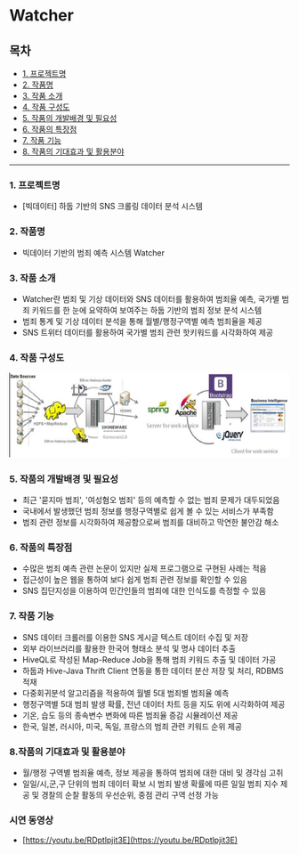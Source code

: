 # Watcher
## 목차
* [1. 프로젝트명](#index1)
* [2. 작품명](#index2)
* [3. 작품 소개](#index3)
* [4. 작품 구성도](#index4)
* [5. 작품의 개발배경 및 필요성](#index5)
* [6. 작품의 특장점](#index6)
* [7. 작품 기능](#index7)
* [8. 작품의 기대효과 및 활용분야](#index8)
- - -
### 1. 프로젝트명<a name="index1"></a>
* [빅데이터] 하둡 기반의 SNS 크롤링 데이터 분석 시스템
### 2. 작품명<a name="index2"></a>
* 빅데이터 기반의 범죄 예측 시스템 Watcher
### 3. 작품 소개<a name="index3"></a>
* Watcher란 범죄 및 기상 데이터와 SNS 데이터를 활용하여 범죄율 예측, 국가별 범죄 키워드를 한 눈에 요약하여 보여주는 하둡 기반의 범죄 정보 분석 시스템
* 범죄 통계 및 기상 데이터 분석을 통해 월별/행정구역별 예측 범죄율을 제공
* SNS 트위터 데이터를 활용하여 국가별 범죄 관련 핫키워드를 시각화하여 제공
### 4. 작품 구성도<a name="index4"></a>
![architecture](./architecture.png)
### 5. 작품의 개발배경 및 필요성<a name="index5"></a>
* 최근 '묻지마 범죄', '여성혐오 범죄' 등의 예측할 수 없는 범죄 문제가 대두되었음
* 국내에서 발생했던 범죄 정보를 행정구역별로 쉽게 볼 수 있는 서비스가 부족함
* 범죄 관련 정보를 시각화하여 제공함으로써 범죄를 대비하고 막연한 불안감 해소
### 6. 작품의 특장점<a name="index6"></a>
* 수많은 범죄 예측 관련 논문이 있지만 실제 프로그램으로 구현된 사례는 적음
* 접근성이 높은 웹을 통하여 보다 쉽게 범죄 관련 정보를 확인할 수 있음
* SNS 집단지성을 이용하여 민간인들의 범죄에 대한 인식도를 측정할 수 있음
### 7. 작품 기능<a name="index7"></a>
* SNS 데이터 크롤러를 이용한 SNS 게시글 텍스트 데이터 수집 및 저장
* 외부 라이브러리를 활용한 한국어 형태소 분석 및 명사 데이터 추출
* HiveQL로 작성된  Map-Reduce Job을 통해 범죄 키워드 추출 및 데이터 가공
* 하둡과 Hive-Java Thrift Client 연동을 통한 데이터 분산 저장 및 처리, RDBMS 적재
* 다중회귀분석 알고리즘을 적용하여 월별 5대 범죄별 범죄율 예측
* 행정구역별 5대 범죄 발생 확률, 전년 데이터 차트 등을 지도 위에 시각화하여 제공
* 기온, 습도 등의 종속변수 변화에 따른 범죄율 증감 시뮬레이션 제공
* 한국, 일본, 러시아, 미국, 독일, 프랑스의 범죄 관련 키워드 순위 제공
### 8.작품의 기대효과 및 활용분야<a name="index8"></a>
* 월/행정 구역별 범죄율 예측, 정보 제공을 통하여 범죄에 대한 대비 및 경각심 고취
* 일일/시,군,구 단위의 범죄 데이터 확보 시 범죄 발생 확률에 따른 일일 범죄 지수 제공 및 경찰의 순찰 활동의 우선순위, 중점 관리 구역 선정 가능
### 시연 동영상
* [https://youtu.be/RDptlpjit3E](https://youtu.be/RDptlpjit3E)
